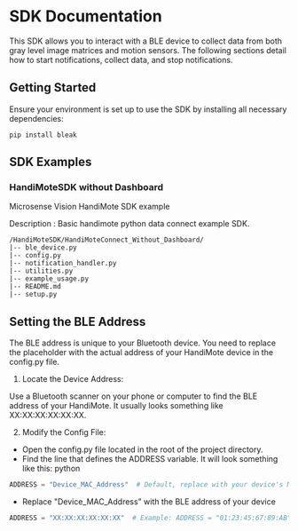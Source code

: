 
# SDK Documentation

This SDK allows you to interact with a BLE device to collect data from both gray level image matrices and motion sensors. The following sections detail how to start notifications, collect data, and stop notifications.

## Getting Started

Ensure your environment is set up to use the SDK by installing all necessary dependencies:


`pip install bleak`



## SDK Examples
  ### HandiMoteSDK without Dashboard
  Microsense Vision HandiMote SDK example
  
  Description : 
  Basic handimote python data connect example SDK.
  ```
  /HandiMoteSDK/HandiMoteConnect_Without_Dashboard/
  |-- ble_device.py
  |-- config.py
  |-- notification_handler.py
  |-- utilities.py
  |-- example_usage.py
  |-- README.md
  |-- setup.py
  
  ```

## Setting the BLE Address
The BLE address is unique to your Bluetooth device. You need to replace the placeholder with the actual address of your HandiMote device in the config.py file.

1. Locate the Device Address:

Use a Bluetooth scanner on your phone or computer to find the BLE address of your HandiMote. It usually looks something like XX:XX:XX:XX:XX:XX.

2. Modify the Config File:

* Open the config.py file located in the root of the project directory.
* Find the line that defines the ADDRESS variable. It will look something like this:
python

``` python
ADDRESS = "Device_MAC_Address"  # Default, replace with your device's MAC address
```
* Replace "Device_MAC_Address" with the BLE address of your device
``` python
ADDRESS = "XX:XX:XX:XX:XX:XX"  # Example: ADDRESS = "01:23:45:67:89:AB"
```
